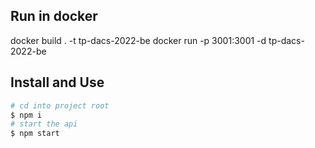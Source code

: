 ## Run in docker

docker build . -t tp-dacs-2022-be
docker run -p 3001:3001 -d tp-dacs-2022-be

## Install and Use

```sh
# cd into project root
$ npm i
# start the api
$ npm start
```
